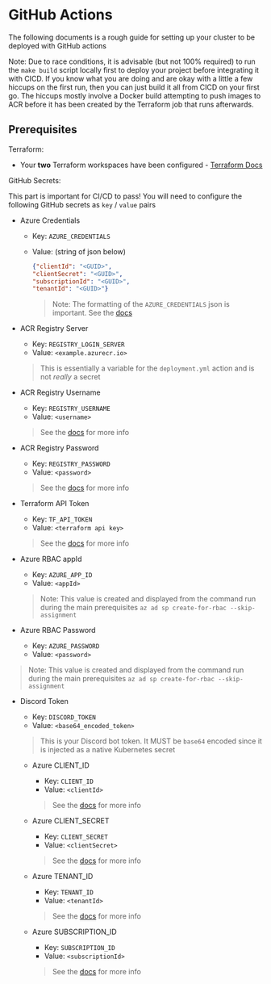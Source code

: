 # GitHub Actions

The following documents is a rough guide for setting up your cluster to be deployed with GitHub actions

Note: Due to race conditions, it is advisable (but not 100% required) to run the `make build` script locally first to deploy your project before integrating it with CICD. If you know what you are doing and are okay with a little a few hiccups on the first run, then you can just build it all from CICD on your first go. The hiccups mostly involve a Docker build attempting to push images to ACR before it has been created by the Terraform job that runs afterwards.

## Prerequisites

Terraform:

- Your **two** Terraform workspaces have been configured - [Terraform Docs](terraform-cloud.md)

GitHub Secrets:

This part is important for CI/CD to pass! You will need to configure the following GitHub secrets as `key` / `value` pairs

- Azure Credentials
  - Key: `AZURE_CREDENTIALS`
  - Value: (string of json below)

    ```json
    {"clientId": "<GUID>",
    "clientSecret": "<GUID>",
    "subscriptionId": "<GUID>",
    "tenantId": "<GUID>"}
    ```

    > Note: The formatting of the `AZURE_CREDENTIALS` json is important. See the [docs](https://github.com/marketplace/actions/azure-login)

- ACR Registry Server
  - Key: `REGISTRY_LOGIN_SERVER`
  - Value: `<example.azurecr.io>`

  > This is essentially a variable for the `deployment.yml` action and is not *really* a secret

- ACR Registry Username
  - Key: `REGISTRY_USERNAME`
  - Value: `<username>`

  > See the [docs](https://github.com/marketplace/actions/azure-container-registry-login) for more info

- ACR Registry Password
  - Key: `REGISTRY_PASSWORD`
  - Value: `<password>`

  > See the [docs](https://github.com/marketplace/actions/azure-container-registry-login) for more info

- Terraform API Token
  - Key: `TF_API_TOKEN`
  - Value: `<terraform api key>`

  > See the [docs](https://www.terraform.io/docs/cloud/users-teams-organizations/api-tokens.html) for more info

- Azure RBAC appId
  - Key: `AZURE_APP_ID`
  - Value: `<appId>`

  > Note: This value is created and displayed from the command run during the main prerequisites `az ad sp create-for-rbac --skip-assignment`

- Azure RBAC Password
  - Key: `AZURE_PASSWORD`
  - Value: `<password>`

> Note: This value is created and displayed from the command run during the main prerequisites `az ad sp create-for-rbac --skip-assignment`

- Discord Token
  - Key: `DISCORD_TOKEN`
  - Value: `<base64_encoded_token>`

  > This is your Discord bot token. It MUST be `base64` encoded since it is injected as a native Kubernetes secret

  - Azure CLIENT_ID
    - Key: `CLIENT_ID`
    - Value: `<clientId>`

    > See the [docs](https://registry.terraform.io/providers/hashicorp/azurerm/latest/docs/guides/azure_cli) for more info

  - Azure CLIENT_SECRET
    - Key: `CLIENT_SECRET`
    - Value: `<clientSecret>`

    > See the [docs](https://registry.terraform.io/providers/hashicorp/azurerm/latest/docs/guides/azure_cli) for more info

  - Azure TENANT_ID
    - Key: `TENANT_ID`
    - Value: `<tenantId>`

    > See the [docs](https://registry.terraform.io/providers/hashicorp/azurerm/latest/docs/guides/azure_cli) for more info

  - Azure SUBSCRIPTION_ID
    - Key: `SUBSCRIPTION_ID`
    - Value: `<subscriptionId>`

    > See the [docs](https://registry.terraform.io/providers/hashicorp/azurerm/latest/docs/guides/azure_cli) for more info
